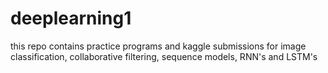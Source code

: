 # deeplearning1
this repo contains practice programs and kaggle submissions for image classification, collaborative filtering, sequence models, RNN's and LSTM's
